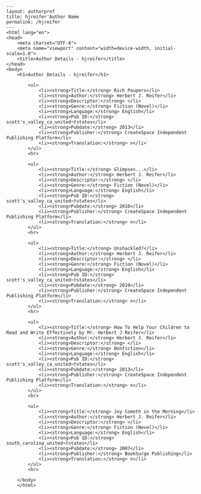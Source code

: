 
    ---
    layout: authorprof
    title: hjreifer'Author Name 
    permalink: /hjreifer
    ---
    <html lang="en">
    <head>
        <meta charset="UTF-8">
        <meta name="viewport" content="width=device-width, initial-scale=1.0">
        <title>Author Details - hjreifer</title>
    </head>
    <body>
        <h1>Author Details - hjreifer</h1>
        
            <ul>
                <li><strong>Title:</strong> Rich Paupers</li>
                <li><strong>Author:</strong> Herbert J. Reifer</li>
                <li><strong>Descriptor:</strong> </li>
                <li><strong>Genre:</strong> Fiction (Novel)</li>
                <li><strong>Language:</strong> English</li>
                <li><strong>Pub ID:</strong> scott's_valley_ca_united¬†states</li>
                <li><strong>Pubdate:</strong> 2013</li>
                <li><strong>Publisher:</strong> CreateSpace Independent Publishing Platform</li>
                <li><strong>Translation:</strong> n</li>
            </ul>
            <hr>
            
            <ul>
                <li><strong>Title:</strong> Glimpses...</li>
                <li><strong>Author:</strong> Herbert J. Reifer</li>
                <li><strong>Descriptor:</strong> </li>
                <li><strong>Genre:</strong> Fiction (Novel)</li>
                <li><strong>Language:</strong> English</li>
                <li><strong>Pub ID:</strong> scott's_valley_ca_united¬†states</li>
                <li><strong>Pubdate:</strong> 2016</li>
                <li><strong>Publisher:</strong> CreateSpace Independent Publishing Platform</li>
                <li><strong>Translation:</strong> n</li>
            </ul>
            <hr>
            
            <ul>
                <li><strong>Title:</strong> Unshackled?</li>
                <li><strong>Author:</strong> Herbert J. Reifer</li>
                <li><strong>Descriptor:</strong> </li>
                <li><strong>Genre:</strong> Fiction (Novel)</li>
                <li><strong>Language:</strong> English</li>
                <li><strong>Pub ID:</strong> scott's_valley_ca_united¬†states</li>
                <li><strong>Pubdate:</strong> 2010</li>
                <li><strong>Publisher:</strong> CreateSpace Independent Publishing Platform</li>
                <li><strong>Translation:</strong> n</li>
            </ul>
            <hr>
            
            <ul>
                <li><strong>Title:</strong> How To Help Your Children to Read and Write Effectively by Mr. Herbert J Reifer</li>
                <li><strong>Author:</strong> Herbert J. Reifer</li>
                <li><strong>Descriptor:</strong> </li>
                <li><strong>Genre:</strong> Nonfiction</li>
                <li><strong>Language:</strong> English</li>
                <li><strong>Pub ID:</strong> scott's_valley_ca_united¬†states</li>
                <li><strong>Pubdate:</strong> 2013</li>
                <li><strong>Publisher:</strong> CreateSpace Independent Publishing Platform</li>
                <li><strong>Translation:</strong> n</li>
            </ul>
            <hr>
            
            <ul>
                <li><strong>Title:</strong> Joy Cometh in the Morning</li>
                <li><strong>Author:</strong> Herbert J. Reifer</li>
                <li><strong>Descriptor:</strong> </li>
                <li><strong>Genre:</strong> Fiction (Novel)</li>
                <li><strong>Language:</strong> English</li>
                <li><strong>Pub ID:</strong> south_carolina_united¬†states</li>
                <li><strong>Pubdate:</strong> 2007</li>
                <li><strong>Publisher:</strong> BookSurge Publishing</li>
                <li><strong>Translation:</strong> n</li>
            </ul>
            <hr>
            
        </body>
        </html>
        